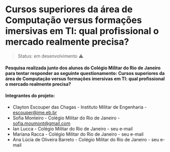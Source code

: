 # Cursos superiores da área de Computação versus formações imersivas em TI: qual profissional o mercado realmente precisa?

> Status: em desenvolvimento ⚠️

#### Pesquisa realizada junto dos alunos do Colégio Militar do Rio de Janeiro para tentar responder ao seguinte questionamento: Cursos superiores da  área de Computação versus formações imersivas em TI: qual profissional o mercado realmente precisa?

#### Integrantes do projeto:
+ Clayton Escouper das Chagas - Instituto Militar de Engenharia - escouper@ime.eb.br
+ Sofia Monteiro - Colégio Militar do Rio de Janeiro - sofia.moumont@gmail.com
+ Ian Lucca - Colégio Militar do Rio de Janeiro - seu e-mail
+ Mariana Racca - Colégio Militar do Rio de Janeiro - seu e-mail
+ Ana Lúcia de Oliveira Barreto - Colégio Militar do Rio de Janeiro - seu e-mail
